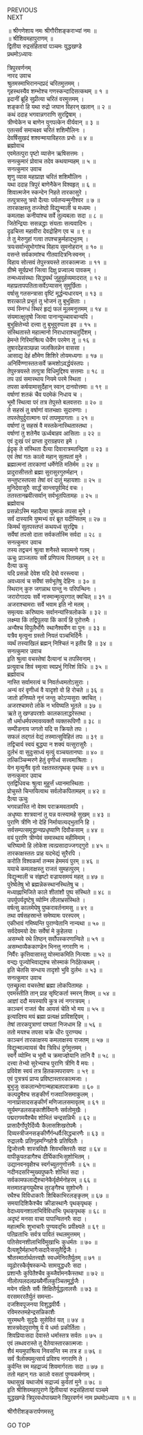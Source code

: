 PREVIOUS  
NEXT  
  
॥ श्रीगणेशाय नमः श्रीगौरीशङ्कराभ्यां नमः ॥  
॥ श्रीशिवमहापुराणम् ॥  
द्वितीया रुद्रसंहितायां पञ्चमः युद्धखण्डे  
प्रथमोऽध्यायः  
  
त्रिपुरवर्णनम्  
नारद उवाच  
श्रुतमस्माभिरानन्दप्रदं चरितमुत्तमम् ।  
गृहस्थस्यैव शम्भोश्च गणस्कन्दादिसत्कथम् ॥ १ ॥  
इदानीं ब्रूहि सुप्रीत्या चरितं वरमुत्तमम् ।  
शङ्करो हि यथा रुद्रो जघान विहरन् खलान् ॥ २ ॥  
कथं ददाह भगवान्नगराणि सुरद्विषाम् ।  
त्रीण्येकेन च बाणेन युगपत्केन वीर्यवान् ॥ ३ ॥  
एतत्सर्वं समाचक्ष्व चरितं शशिमौलिनः ।  
देवर्षिसुखदं शश्वन्मायाविहरतः प्रभोः ॥ ४ ॥  
ब्रह्मोवाच  
एवमेतत्पुरा पृष्टो व्यासेन ऋषिसत्तमः ।  
सनत्कुमारं प्रोवाच तदेव कथयाम्यहम् ॥ ५ ॥  
सनत्कुमार उवाच  
शृणु व्यास महाप्राज्ञ चरितं शशिमौलिनः ।  
यथा ददाह त्रिपुरं बाणेनैकेन विश्वहृत् ॥ ६ ॥  
शिवात्मजेन स्कन्देन निहते तारकासुरे ।  
तत्पुत्रास्तु त्रयो दैत्याः पर्यतप्यन्मुनीश्वर ॥ ७ ॥  
तारकाक्षस्तु तज्जेष्ठो विद्युन्माली च मध्यमः ।  
कमलाक्षः कनीयांश्च सर्वे तुल्यबलाः सदा ॥ ८ ॥  
जितेन्द्रियाः ससन्नद्धाः संयताः सत्यवादिनः ।  
दृढचित्ता महावीरा देवद्रोहिण एव च ॥ ९ ॥  
ते तु मेरुगुहां गत्वा तपश्चक्रुर्महाद्‌भुतम् ।  
त्रयःसर्वान्सुभोगांश्च विहाय सुमनोहरान् ॥ १० ॥  
वसन्ते सर्वकामांश्च गीतवादित्रनिःस्वनम् ।  
विहाय सोत्सवं तेपुस्त्रयस्ते तारकात्मजाः ॥ ११ ॥  
ग्रीष्मे सूर्यप्रभां जित्वा दिक्षु प्रज्वाल्य पावकम् ।  
तन्मध्यसंस्थाः सिद्ध्यर्थं जुहुवुर्हव्यमादरात् ॥ १२ ॥  
महाप्रतापपतिताःसर्वेऽप्यासन् सुमूर्छिताः ।  
वर्षासु गतसन्त्रासा वृष्टिं मूर्द्धन्यधारयन् ॥ १३ ॥  
शरत्काले प्रभूतं तु भोजनं तु बुभुक्षिताः ।  
रम्यं स्निग्धं स्थिरं हृद्यं फलं मूलमनुत्तमम् ॥ १४ ॥  
संयमात्क्षुत्तृषो जित्वा पानान्युच्चावचान्यपि ।  
बुभुक्षितेभ्यो दत्त्वा तु बुभूवुरुपला इव ॥ १५ ॥  
संस्थितास्ते महात्मानो निराधाराश्चतुर्दिशम् ।  
हेमन्ते गिरिमाश्रित्य धैर्येण परमेण तु ॥ १६ ॥  
तुषारदेहसञ्छन्ना जलक्लिन्नेन वाससा ।  
आसाद्य देहं क्षौमेण शिशिरे तोयमध्यगाः ॥ १७ ॥  
अनिर्विण्णास्ततःसर्वे क्रमशोऽवर्द्धयंस्तपः ।  
तेपुस्त्रयस्ते तत्पुत्रा विधिमुद्दिश्य सत्तमाः ॥ १८ ॥  
तप उग्रं समास्थाय नियमे परमे स्थिता ।  
तपसा कर्षयामासुर्देहान् स्वान् दानवोत्तमाः ॥ १९ ॥  
वर्षाणां शतकं चैव पदमेकं निधाय च ।  
भूमौ स्थित्वा परं तत्र तेपुस्ते बलवत्तराः ॥ २० ॥  
ते सहस्रं तु वर्षाणां वातभक्षाः सुदारुणाः ।  
तपस्तेपुर्दुरात्मानः परं तापमुपागताः ॥ २१ ॥  
वर्षाणां तु सहस्रं वै मस्तकेनास्थितास्तथा ।  
वर्षाणां तु शतेनैव ऊर्ध्वबाहव आसिताः ॥ २२ ॥  
एवं दुःखं परं प्राप्ता दुराग्रहपरा इमे ।  
ईदृक् ते संस्थिता दैत्या दिवारात्रमतन्द्रिता ॥ २३ ॥  
एवं तेषां गतः कालो महान् सुतपतां मुने ।  
ब्रह्मात्मनां तारकाणां धर्मेणेति मतिर्मम ॥ २४ ॥  
प्रादुरासीत्ततो ब्रह्मा सुरासुरगुरुर्महान् ।  
सन्तुष्टस्तपसा तेषां वरं दातुं महायशाः ॥ २५ ॥  
मुनिदेवासुरैः सार्द्धं सान्त्वपूर्वमिदं वचः ।  
ततस्तानब्रवीत्सर्वान् सर्वभूतपितामहः ॥ २५ ॥  
ब्रह्मोवाच  
प्रसन्नोऽस्मि महादैत्या युष्माकं तपसा मुने ।  
सर्वं दास्यामि युष्मभ्यं वरं ब्रूत यदीप्सितम् ॥ २७ ॥  
किमर्थं सुतपस्तप्तं कथयध्वं सुरद्विषः ।  
सर्वेषां तपसो दाता सर्वकर्तास्मि सर्वदा ॥ २८ ॥  
सनत्कुमार उवाच  
तस्य तद्वचनं श्रुत्वा शनैस्ते स्वात्मनो गतम् ।  
ऊचुः प्राञ्जलयः सर्वे प्रणिपत्य पितामहम् ॥ २९ ॥  
दैत्या ऊचुः  
यदि प्रसन्नो देवेश यदि देयो वरस्त्वया ।  
अवध्यत्वं च सर्वेषां सर्वभूतेषु देहिनः ॥ ३० ॥  
स्थिरान् कुरु जगन्नाथ पान्तु नः परिपन्थिनः ।  
जरारोगादयः सर्वे नास्मान्मृत्युरगात् क्वचित् ॥ ३१ ॥  
अजराश्चामराः सर्वे भवाम इति नो मतम् ।  
समृत्यवः करिष्यामः सर्वानन्यांस्त्रिलोकके ॥ ३२ ॥  
लक्ष्म्या किं तद्विपुलया किं कार्यं हि पुरोत्तमैः ।  
अन्यैश्च विपुलैर्भोगैः स्थानैश्वर्येण वा पुनः ॥ ३३ ॥  
यत्रैव मृत्युना ग्रस्तो नियतं पञ्चभिर्दिनैः ।  
व्यर्थं तस्याखिलं ब्रह्मन् निश्चितं न इतीव हि ॥ ३४ ॥  
सनत्कुमार उवाच  
इति श्रुत्वा वचस्तेषां दैत्यानां च तपस्विनाम् ।  
प्रत्युवाच शिवं स्मृत्वा स्वप्रभुं गिरिशं विधिः ॥ ३५ ॥  
ब्रह्मोवाच  
नास्ति सर्वामरत्वं च निवर्तध्वमतोऽसुराः ।  
अन्यं वरं वृणीध्वं वै यादृशो वो हि रोचते ॥ ३६ ॥  
जातो हनिष्यते नूनं जन्तुः कोऽप्यसुराः क्वचित् ।  
अजरश्चामरो लोके न भविष्यति भूतले ॥ ३७ ॥  
ऋते तु खण्डपरशोः कालकालाद्धरेस्तथा ।  
तौ धर्माधर्मपरमावव्यक्तौ व्यक्तरूपिणौ ॥ ३८ ॥  
सम्पीडनाय जगतो यदि स क्रियते तपः ।  
सफलं तद्‌गतं वेद्यं तस्मात्सुविहितं तपः ॥ ३९ ॥  
तद्विचार्य स्वयं बुद्ध्या न शक्यं यत्सुरासुरैः ।  
दुर्लभं वा सुदुःसाध्यं मृत्युं वञ्चयतानघाः ॥ ४० ॥  
तत्किञ्चिन्मरणे हेतुं वृणीध्वं सत्त्वमाश्रिताः ।  
येन मृत्युर्नैव वृतो रक्षतस्तत्पृथक् पृथक् ॥ ४१ ॥  
सनत्कुमार उवाच  
एतद्विधिवचः श्रुत्वा मुहूर्त्तं ध्यानमास्थिताः ।  
प्रोचुस्ते चिन्तयित्वाथ सर्वलोकपितामहम् ॥ ४२ ॥  
दैत्या ऊचुः  
भगवन्नास्ति नो वेश्म पराक्रमवतामपि ।  
अधृष्याः शात्रवानां तु यन्न वत्स्यामहे सुखम् ॥ ४३ ॥  
पुराणि त्रीणि नो देहि निर्मायात्यद्‌भुतानि हि ।  
सर्वसम्पत्समृद्धान्यप्रधृष्याणि दिवौकसाम् ॥ ४४ ॥  
वयं पुराणि त्रीण्येवं समास्थाय महीमिमाम् ।  
चरिष्यामो हि लोकेश त्वत्प्रसादाज्जगद्‌गुरो ॥ ४५ ॥  
तारकाक्षस्ततः प्राह यदभेद्यं सुरैरपि ।  
करोति विश्वकर्मा तन्मम हेममयं पुरम् ॥ ४६ ॥  
ययाचे कमलाक्षस्तु राजतं सुमहत्पुरम् ।  
विद्युन्माली च संहृष्टो वज्रायसमयं महत् ॥ ४७ ॥  
पुरेष्वेतेषु भो ब्रह्मन्नेकस्थानस्थितेषु च ।  
मध्याह्नाभिजिते काले शीतांशौ पुष्प संस्थिते ॥ ४८ ॥  
उपर्युपर्यदृष्टेषु व्योम्नि लीलाभ्रसंस्थिते ।  
वर्षत्सु कालमेघेषु पुष्करावर्तनामसु ॥ ४९ ॥  
तथा वर्षसहस्रान्ते समेष्यामः परस्परम् ।  
एकीभावं गमिष्यन्ति पुराण्येतानि नान्यथा ॥ ५० ॥  
सर्वदेवमयो देवः सर्वेषां मे कुहेलया ।  
असम्भवे रथे तिष्ठन् सर्वोपस्करणान्विते ॥ ५१ ॥  
असम्भाव्यैककाण्डेन भिनत्तु नगराणि नः ।  
निर्वैरः कृत्तिवासास्तु योस्माकमिति नित्यशः ॥ ५२ ॥  
वन्द्यः पूज्योभिवाद्यश्च सोस्माकं निर्दहेत्कथम् ।  
इति चेतसि सन्धाय तादृशो भुवि दुर्लभः ॥ ५३ ॥  
सनत्कुमार उवाच  
एतच्छ्रुत्वा वचस्तेषां ब्रह्मा लोकपितामहः ।  
एवमस्तीति तान् प्राह सृष्टिकर्ता स्मरन् शिवम् ॥ ५४ ॥  
आज्ञां ददौ मयस्यापि कुत्र त्वं नगरत्रयम् ।  
काञ्चनं राजतं चैव आयसं चेति भो मय ॥ ५५ ॥  
इत्यादिश्य मयं ब्रह्मा प्रत्यक्षं प्राविशद्दिवम् ।  
तेषां तारकपुत्राणां पश्यतां निजधाम हि ॥ ५६ ॥  
ततो मयश्च तपसा चक्रे धीरः पुराण्यथ ।  
काञ्चनं तारकाक्षस्य कमलाक्षस्य राजतम् ॥ ५७ ॥  
विद्युन्माल्यायसं चैव त्रिविधं दुर्गमुत्तमम् ।  
स्वर्गे व्योम्नि च भूमौ च क्रमाज्ज्ञेयानि तानि वै ॥ ५८ ॥  
दत्त्वा तेभ्यो सुरेभ्यश्च पुराणि त्रीणि वै मयः ।  
प्रविवेश स्वयं तत्र हितकामपरायणः ॥ ५९ ॥  
एवं पुत्रत्रयं प्राप्य प्रविष्टास्तारकात्मजाः ।  
बुभुजुः सकलान्भोगान्महाबलपराक्रमाः ॥ ६० ॥  
कल्पद्रुमैश्च सङ्‌कीर्णं गजवाजिसमाकुलम् ।  
नानाप्रासादसङ्‌कीर्णं मणिजालसमावृतम् ॥ ६१ ॥  
सूर्यमण्डलसङ्‌काशैर्विमानैः सर्वतोमुखैः ।  
पद्मरागमयैश्चैव शोभितं चन्द्रसन्निभैः ॥ ६२ ॥  
प्रासादैर्गोपुरैर्दिव्यैः कैलासशिखरोपमैः ।  
दिव्यस्त्रीजनसङ्‌कीर्णैर्गन्धर्वैःसिद्धचारणैः ॥ ६३ ॥  
रुद्रालयैः प्रतिगृहमग्निहोत्रैः प्रतिष्ठितैः ।  
द्विजोत्तमैः शास्त्रविज्ञैः शिवभक्तिरतैः सदा ॥ ६४ ॥  
वापीकूपतडागैश्च दीर्घिकाभिःसुशोभितम् ।  
उद्यानवनवृक्षैश्च स्वर्गच्युतगुणोत्तमैः ॥ ६५ ॥  
नदीनदसरिन्मुख्यपुष्करैः शोभितं सदा ।  
सर्वकामफलाद्यैश्चानेकैर्वृक्षैर्मनोहरम् ॥ ६६ ॥  
मत्तमातङ्‌गयूथैश्च तुरङ्‌गैश्च सुशोभनैः ।  
रथैश्च विविधाकारैः शिबिकाभिरलङ्‌कृतम् ॥ ६७ ॥  
समयादिशिकैश्चैव क्रीडास्थानैः पृथक्‌पृथक् ।  
वेदाध्ययनशालाभिर्विविधाभिः पृथक्‌पृथक् ॥ ६८ ॥  
अदृष्टं मनसा वाचा पापान्वितनरैः सदा ।  
महात्मभिः शुभाचारैः पुण्यवद्‌भिः प्रवीक्ष्यते ॥ ६९ ॥  
पतिव्रताभिः सर्वत्र पावितं स्थलमुत्तमम् ।  
पतिसेवनशीलाभिर्विमुखाभिः कुधर्मतः ॥ ७० ॥  
दैत्यशूरैर्महाभागैःसदारैःससुतैर्द्विजैः ।  
श्रौतस्मार्तार्थतत्त्वज्ञैः स्वधर्मनिरतैर्युतम् ॥ ७१ ॥  
व्यूढोरस्कैर्वृषस्कन्धैः सामयुद्धधरैः सदा ।  
प्रशान्तैः कुपितैश्चैव कुब्जैर्वामनकैस्तथा ॥ ७२ ॥  
नीलोत्पलदलप्रख्यैर्नीलकुञ्चितमूर्द्धजैः ।  
मयेन रक्षितैः सर्वैः शिक्षितैर्युद्धलालसैः ॥ ७३ ॥  
वरसमररतैर्युतं समन्ता-  
    दजशिवपूजनया विशुद्धवीर्यैः ।  
रविमरुतमहेन्द्रसन्निकाशैः  
    सुरमथनैः सुदृढैः सुसेवितं यत् ॥ ७४ ॥  
शास्त्रवेदपुराणेषु ये ये धर्माः प्रकीर्तिताः ।  
शिवप्रियाःसदा देवास्ते धर्मास्तत्र सर्वतः ॥ ७५ ॥  
एवं लब्धवरास्ते तु दैतेयास्तारकात्मजाः ।  
शैवं मयमुपाश्रित्य निवसन्ति स्म तत्र ह ॥ ७६ ॥  
सर्वं त्रैलोक्यमुत्सार्य प्रविश्य नगराणि ते ।  
कुर्वन्ति स्म महद्राज्यं शिवमार्गरताः सदा ॥ ७७ ॥  
ततो महान् गतः कालो वसतां पुण्यकर्मणाम् ।  
यथासुखं यथाजोषं सद्राज्यं कुर्वतां मुने ॥ ७८ ॥  
इति श्रीशिवमहापुराणे द्वितीयायां रुद्रसंहितायां पञ्चमे  
युद्धखण्डे त्रिपुरवधोपाख्याने त्रिपुरवर्णनं नाम प्रथमोऽध्यायः ॥ १ ॥  
  
  
श्रीगौरीशङ्करार्पणमस्तु  
  
GO TOP
